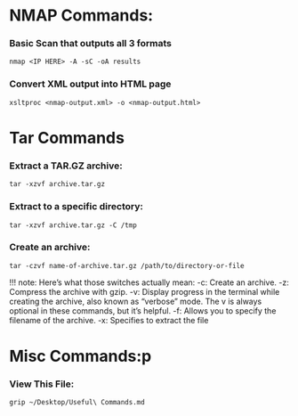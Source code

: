 # NMAP Commands:
### Basic Scan that outputs all 3 formats
```
nmap <IP HERE> -A -sC -oA results
```
### Convert XML output into HTML page
```
xsltproc <nmap-output.xml> -o <nmap-output.html>
```

# Tar Commands
### Extract a TAR.GZ archive:

```
tar -xzvf archive.tar.gz
```

### Extract to a specific directory:
```
tar -xzvf archive.tar.gz -C /tmp
```
### Create an archive:
```
tar -czvf name-of-archive.tar.gz /path/to/directory-or-file
```

!!! note: Here’s what those switches actually mean:
    -c: Create an archive.
    -z: Compress the archive with gzip.
    -v: Display progress in the terminal while creating the archive, also known as “verbose” mode. The v is always optional in these commands, but it’s helpful.
    -f: Allows you to specify the filename of the archive.
    -x: Specifies to extract the file


# Misc Commands:p

### View This File:

```
grip ~/Desktop/Useful\ Commands.md
```

